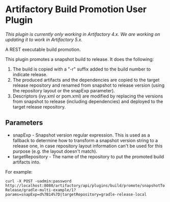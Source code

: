 Artifactory Build Promotion User Plugin
=======================================

*This plugin is currently only working in Artifactory 4.x. We are working on updating it to work in Artifactory 5.x.*

A REST executable build promotion.

This plugin promotes a snapshot build to release. It does the following:

1. The build is copied with a "-r" suffix added to the build number to indicate
   release.
2. The produced artifacts and the dependencies are copied to the target release
   repository and renamed from snapshot to release version (using the repository
   layout or the snapExp parameter).
3. Descriptors (ivy.xml or pom.xml) are modified by replacing the versions from
   snapshot to release (including dependencies) and deployed to the target
   release repository.

Parameters
----------

- snapExp - Snapshot version regular expression. This is used as a fallback to
  determine how to transform a snapshot version string to a release one, in case
  repository layout information can't be used for this purpose (e.g. the layout
  doesn't match).
- targetRepository - The name of the repository to put the promoted build
  artifacts into.

For example:

`curl -X POST -uadmin:password http://localhost:8080/artifactory/api/plugins/build/promote/snapshotToRelease/gradle-multi-example/1?params=snapExp=d%7B14%7D|targetRepository=gradle-release-local`
